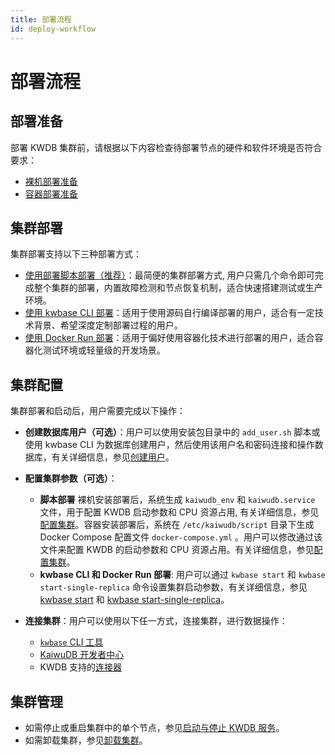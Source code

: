 ```yaml
---
title: 部署流程
id: deploy-workflow
---
```


# 部署流程

## 部署准备

部署 KWDB 集群前，请根据以下内容检查待部署节点的硬件和软件环境是否符合要求：

- [裸机部署准备](./prepare/before-deploy-bare-metal.md)
- [容器部署准备](./prepare/before-deploy-docker.md)

## 集群部署

集群部署支持以下三种部署方式：

- [使用部署脚本部署（推荐）](./cluster-deployment/script-deployment.md)：最简便的集群部署方式, 用户只需几个命令即可完成整个集群的部署，内置故障检测和节点恢复机制，适合快速搭建测试或生产环境。
- [使用 kwbase CLI 部署](./cluster-deployment/kwbase-cli-deployment.md)：适用于使用源码自行编译部署的用户，适合有一定技术背景、希望深度定制部署过程的用户。
- [使用 Docker Run 部署](./cluster-deployment/docker-deployment.md)：适用于偏好使用容器化技术进行部署的用户，适合容器化测试环境或轻量级的开发场景。

## 集群配置

集群部署和启动后，用户需要完成以下操作：

- **创建数据库用户（可选）**：用户可以使用安装包目录中的 `add_user.sh` 脚本或使用 kwbase CLI 为数据库创建用户，然后使用该用户名和密码连接和操作数据库，有关详细信息，参见[创建用户](./user-config.md)。
- **配置集群参数（可选）**：
  - **脚本部署** 裸机安装部署后，系统生成 `kaiwudb_env` 和 `kaiwudb.service` 文件，用于配置 KWDB 启动参数和 CPU 资源占用, 有关详细信息，参见[配置集群](./cluster-config/cluster-config-bare-metal.md)。容器安装部署后，系统在 `/etc/kaiwudb/script` 目录下生成 Docker Compose 配置文件 `docker-compose.yml` 。用户可以修改通过该文件来配置 KWDB 的启动参数和 CPU 资源占用。有关详细信息，参见[配置集群](./cluster-config/cluster-config-docker.md)。
  - **kwbase CLI 和 Docker Run 部署**: 用户可以通过 `kwbase start` 和 `kwbase start-single-replica` 命令设置集群启动参数，有关详细信息，参见 [kwbase start](../tool-command-reference/client-tool/kwbase-sql-reference.md#kwbase-start) 和 [kwbase start-single-replica](../tool-command-reference/client-tool/kwbase-sql-reference.md#kwbase-start-single-replica)。

- **连接集群**：用户可以使用以下任一方式，连接集群，进行数据操作：
  - [`kwbase` CLI 工具](../quickstart/access-kaiwudb/access-kaiwudb-cli.md)
  - [KaiwuDB 开发者中心](../kaiwudb-developer-center/overview.md)
  - KWDB 支持的[连接器](../development/overview.md)

## 集群管理

- 如需停止或重启集群中的单个节点，参见[启动与停止 KWDB 服务](./local-start-stop.md)。
- 如需卸载集群，参见[卸载集群](./uninstall-cluster.md)。
